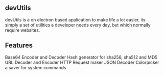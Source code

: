 ## devUtils
devUtils is a on electron based application to make life a lot easier, its simply a set of utilities a developer needs every day, but which normally require websites.

## Features
Base64 Encoder and Decoder
Hash generator for sha256, sha512 and MD5
URL Decoder and Encoder
HTTP Request maker
JSON Decoder
Colorpicker
a saver for system commands